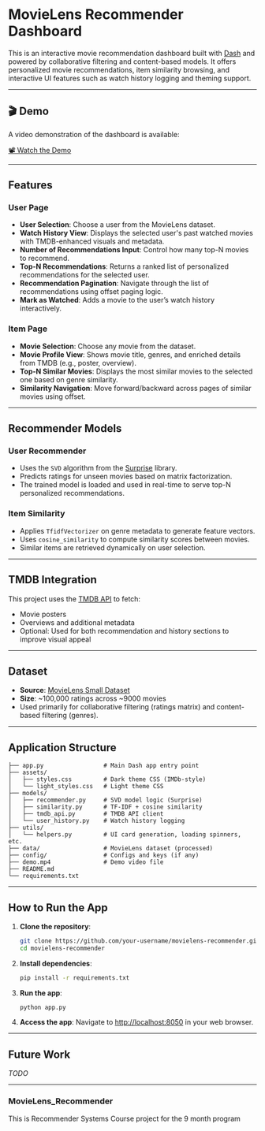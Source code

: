 

# MovieLens Recommender Dashboard

This is an interactive movie recommendation dashboard built with [Dash](https://dash.plotly.com/) and powered by collaborative filtering and content-based models. It offers personalized movie recommendations, item similarity browsing, and interactive UI features such as watch history logging and theming support.

---

## 🎬 Demo

A video demonstration of the dashboard is available:

[📽 Watch the Demo](./demo.mp4)


---

## Features

### User Page

- **User Selection**: Choose a user from the MovieLens dataset.
- **Watch History View**: Displays the selected user's past watched movies with TMDB-enhanced visuals and metadata.
- **Number of Recommendations Input**: Control how many top-N movies to recommend.
- **Top-N Recommendations**: Returns a ranked list of personalized recommendations for the selected user.
- **Recommendation Pagination**: Navigate through the list of recommendations using offset paging logic.
- **Mark as Watched**: Adds a movie to the user’s watch history interactively.

### Item Page

- **Movie Selection**: Choose any movie from the dataset.
- **Movie Profile View**: Shows movie title, genres, and enriched details from TMDB (e.g., poster, overview).
- **Top-N Similar Movies**: Displays the most similar movies to the selected one based on genre similarity.
- **Similarity Navigation**: Move forward/backward across pages of similar movies using offset.

---

## Recommender Models

### User Recommender

- Uses the `SVD` algorithm from the [Surprise](https://surpriselib.com/) library.
- Predicts ratings for unseen movies based on matrix factorization.
- The trained model is loaded and used in real-time to serve top-N personalized recommendations.

### Item Similarity

- Applies `TfidfVectorizer` on genre metadata to generate feature vectors.
- Uses `cosine_similarity` to compute similarity scores between movies.
- Similar items are retrieved dynamically on user selection.

---

## TMDB Integration

This project uses the [TMDB API](https://developer.themoviedb.org/docs) to fetch:

- Movie posters
- Overviews and additional metadata
- Optional: Used for both recommendation and history sections to improve visual appeal

---

## Dataset

- **Source**: [MovieLens Small Dataset](https://grouplens.org/datasets/movielens/)
- **Size**: ~100,000 ratings across ~9000 movies
- Used primarily for collaborative filtering (ratings matrix) and content-based filtering (genres).

---

## Application Structure

```
├── app.py                 # Main Dash app entry point
├── assets/
│   ├── styles.css         # Dark theme CSS (IMDb-style)
│   └── light_styles.css   # Light theme CSS
├── models/
│   ├── recommender.py     # SVD model logic (Surprise)
│   ├── similarity.py      # TF-IDF + cosine similarity
│   ├── tmdb_api.py        # TMDB API client
│   └── user_history.py    # Watch history logging
├── utils/
│   └── helpers.py         # UI card generation, loading spinners, etc.
├── data/                  # MovieLens dataset (processed)
├── config/                # Configs and keys (if any)
├── demo.mp4               # Demo video file
├── README.md
└── requirements.txt
```

---

## How to Run the App

1. **Clone the repository**:
   ```bash
   git clone https://github.com/your-username/movielens-recommender.git
   cd movielens-recommender
   ```

2. **Install dependencies**:
   ```bash
   pip install -r requirements.txt
   ```

3. **Run the app**:
   ```bash
   python app.py
   ```

4. **Access the app**:
   Navigate to [http://localhost:8050](http://localhost:8050) in your web browser.

---

## Future Work

_TODO_

---
### MovieLens_Recommender
This is Recommender Systems Course project for the 9 month program


